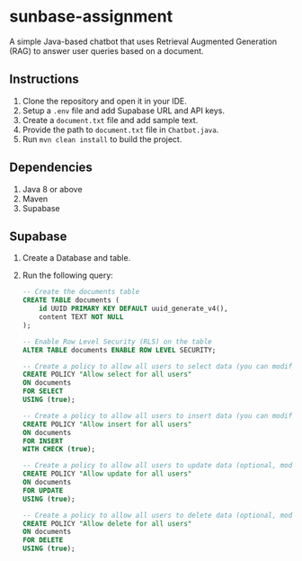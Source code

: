 # sunbase-assignment
A simple Java-based chatbot that uses Retrieval Augmented Generation (RAG) to answer user queries based on a document.

## Instructions
1. Clone the repository and open it in your IDE.
2. Setup a `.env` file and add Supabase URL and API keys.
3. Create a `document.txt` file and add sample text.
4. Provide the path to `document.txt` file in `Chatbot.java`.
5. Run `mvn clean install` to build the project.

## Dependencies
1. Java 8 or above
2. Maven
3. Supabase

## Supabase
1. Create a Database and table.
2. Run the following query:

   ```sql
   -- Create the documents table
   CREATE TABLE documents (
       id UUID PRIMARY KEY DEFAULT uuid_generate_v4(),
       content TEXT NOT NULL
   );

   -- Enable Row Level Security (RLS) on the table
   ALTER TABLE documents ENABLE ROW LEVEL SECURITY;

   -- Create a policy to allow all users to select data (you can modify this as per your security needs)
   CREATE POLICY "Allow select for all users" 
   ON documents
   FOR SELECT
   USING (true);

   -- Create a policy to allow all users to insert data (you can modify this as per your security needs)
   CREATE POLICY "Allow insert for all users"
   ON documents
   FOR INSERT
   WITH CHECK (true);

   -- Create a policy to allow all users to update data (optional, modify as needed)
   CREATE POLICY "Allow update for all users"
   ON documents
   FOR UPDATE
   USING (true);

   -- Create a policy to allow all users to delete data (optional, modify as needed)
   CREATE POLICY "Allow delete for all users"
   ON documents
   FOR DELETE
   USING (true);
